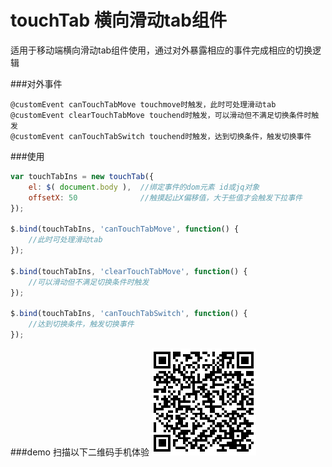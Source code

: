 touchTab 横向滑动tab组件
======

适用于移动端横向滑动tab组件使用，通过对外暴露相应的事件完成相应的切换逻辑

###对外事件

```
@customEvent canTouchTabMove touchmove时触发，此时可处理滑动tab
@customEvent clearTouchTabMove touchend时触发，可以滑动但不满足切换条件时触发
@customEvent canTouchTabSwitch touchend时触发，达到切换条件，触发切换事件
```

###使用
```javascript
var touchTabIns = new touchTab({
    el: $( document.body ),  //绑定事件的dom元素 id或jq对象
    offsetX: 50              //触摸起止X偏移值，大于些值才会触发下拉事件  
});

$.bind(touchTabIns, 'canTouchTabMove', function() {
    //此时可处理滑动tab
});

$.bind(touchTabIns, 'clearTouchTabMove', function() {
    //可以滑动但不满足切换条件时触发
});

$.bind(touchTabIns, 'canTouchTabSwitch', function() {
    //达到切换条件，触发切换事件
});
```

###demo 扫描以下二维码手机体验
![demo](https://github.com/zhangchen2397/touchTab/blob/master/qrcode.png?raw=true)
